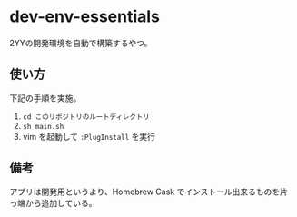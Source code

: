 # dev-env-essentials
2YYの開発環境を自動で構築するやつ。

## 使い方

下記の手順を実施。

1. `cd このリポジトリのルートディレクトリ`
2. `sh main.sh`
3. vim を起動して `:PlugInstall` を実行

## 備考

アプリは開発用というより、Homebrew Cask でインストール出来るものを片っ端から追加している。

